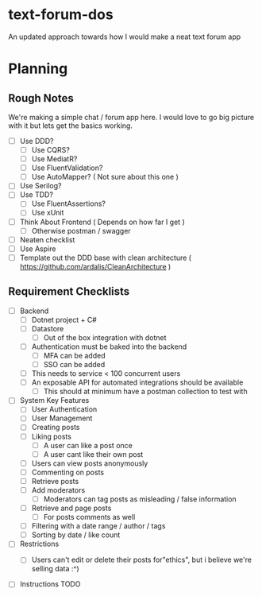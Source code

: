 # text-forum-dos
An updated approach towards how I would make a neat text forum app


# Planning

## Rough Notes

We're making a simple chat / forum app here. 
I would love to go big picture with it but lets get the basics working. 

- [ ] Use DDD?
  - [ ] Use CQRS?
  - [ ] Use MediatR?
  - [ ] Use FluentValidation?
  - [ ] Use AutoMapper? ( Not sure about this one )
- [ ] Use Serilog?
- [ ] Use TDD?
  - [ ] Use FluentAssertions?
  - [ ] Use xUnit
- [ ] Think About Frontend ( Depends on how far I get )
  - [ ] Otherwise postman / swagger
- [ ] Neaten checklist
- [ ] Use Aspire
- [ ] Template out the DDD base with clean architecture ( https://github.com/ardalis/CleanArchitecture )

## Requirement Checklists

- [ ] Backend
  - [ ] Dotnet project + C#
  - [ ] Datastore
    - [ ] Out of the box integration with dotnet
  - [ ] Authentication must be baked into the backend
    - [ ] MFA can be added
    - [ ] SSO can be added
  - [ ] This needs to service < 100 concurrent users
  - [ ] An exposable API for automated integrations should be available
    - [ ] This should at minimum have a postman collection to test with

- [ ] System Key Features
  - [ ] User Authentication
  - [ ] User Management
  - [ ] Creating posts
  - [ ] Liking posts
    - [ ] A user can like a post once
    - [ ] A user cant like their own post
  - [ ] Users can view posts anonymously
  - [ ] Commenting on posts
  - [ ] Retrieve posts
  - [ ] Add moderators
    - [ ] Moderators can tag posts as misleading / false information
  - [ ] Retrieve and page posts 
    - [ ] For posts comments as well
  - [ ] Filtering with a date range / author / tags 
  - [ ] Sorting by date / like count
- [ ] Restrictions
  - [ ] Users can't edit or delete their posts for"ethics", but i believe we're selling data :^)


- [ ] Instructions TODO